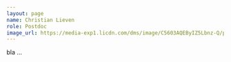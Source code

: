 ```yaml
---
layout: page
name: Christian Lieven
role: Postdoc
image_url: https://media-exp1.licdn.com/dms/image/C5603AQEByIZ5Lbnz-Q/profile-displayphoto-shrink_800_800/0/1569172078833?e=1642636800&v=beta&t=F1QxaeVQAKX9TL1c9jBcpivvCk3g5bs13WEugEqubT8
---
```

bla ...